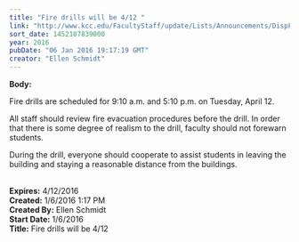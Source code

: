 ```yaml
---
title: "Fire drills will be 4/12 "
link: "http://www.kcc.edu/FacultyStaff/update/Lists/Announcements/DispForm.aspx?ID=2125"
sort_date: 1452107839000
year: 2016
pubDate: "06 Jan 2016 19:17:19 GMT"
creator: "Ellen Schmidt"
---
```


<div><b>Body:</b> <div class="ExternalClass6637C1BA9FC5448DB0EA6115AC886BD8"><p>​Fire drills are scheduled for 9:10 a.m. and 5:10 p.m. on Tuesday, April 12.</p>
<p>All staff should review fire evacuation procedures before the drill. In order that there is some degree of realism to the drill, faculty should not forewarn students. </p>
<p>During the drill, everyone should cooperate to assist students in leaving the building and staying a reasonable distance from the buildings.<br /><br /></p></div></div>
<div><b>Expires:</b> 4/12/2016</div>
<div><b>Created:</b> 1/6/2016 1:17 PM</div>
<div><b>Created By:</b> Ellen Schmidt</div>
<div><b>Start Date:</b> 1/6/2016</div>
<div><b>Title:</b> Fire drills will be 4/12 </div>
